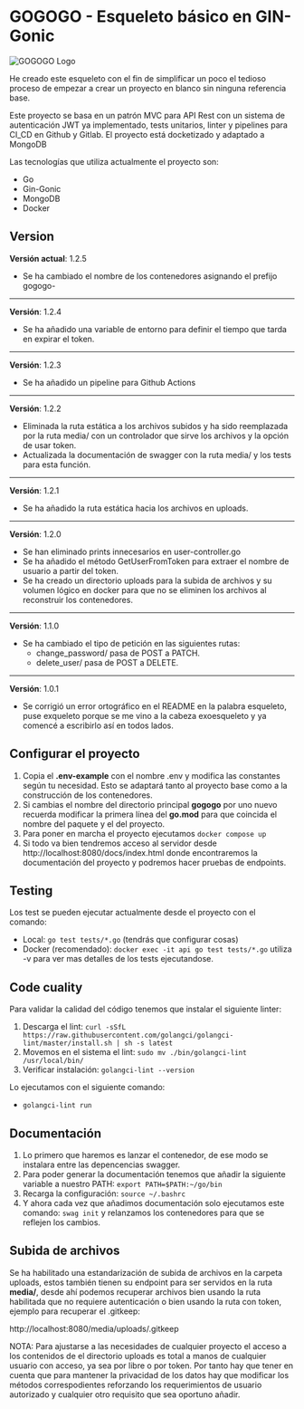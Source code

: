 # GOGOGO - Esqueleto básico en GIN-Gonic

![GOGOGO Logo](https://repository-images.githubusercontent.com/911583758/38c0ddef-c0db-4602-a884-3820990e67fe)

He creado este esqueleto con el fin de simplificar un poco el tedioso proceso de empezar a crear un proyecto en blanco sin ninguna referencia base. 

Este proyecto se basa en un patrón MVC para API Rest con un sistema de autenticación JWT ya implementado, tests unitarios, linter y pipelines para CI_CD en Github y Gitlab. El proyecto está docketizado y adaptado a MongoDB

Las tecnologías que utiliza actualmente el proyecto son:

- Go
- Gin-Gonic
- MongoDB
- Docker

## Version

**Versión actual**: 1.2.5

* Se ha cambiado el nombre de los contenedores asignando el prefijo gogogo-

---

**Versión**: 1.2.4

* Se ha añadido una variable de entorno para definir el tiempo que tarda en expirar el token.

---

**Versión**: 1.2.3

* Se ha añadido un pipeline para Github Actions

---

**Versión**: 1.2.2

* Eliminada la ruta estática a los archivos subidos y ha sido reemplazada por la ruta media/ con un controlador que sirve los archivos y la opción de usar token.
* Actualizada la documentación de swagger con la ruta media/ y los tests para esta función.

---

**Versión**: 1.2.1

* Se ha añadido la ruta estática hacia los archivos en uploads.

---

**Versión**: 1.2.0

* Se han eliminado prints innecesarios en user-controller.go
* Se ha añadido el método GetUserFromToken para extraer el nombre de usuario a partir del token.
* Se ha creado un directorio uploads para la subida de archivos y su volumen lógico en docker para que no se eliminen los archivos al reconstruir los contenedores.

---

**Versión**: 1.1.0

* Se ha cambiado el tipo de petición en las siguientes rutas:
    - change_password/ pasa de POST a PATCH.
    - delete_user/ pasa de POST a DELETE.

---

**Versión**: 1.0.1

* Se corrigió un error ortográfico en el README en la palabra esqueleto, puse exqueleto porque se me vino a la cabeza exoesqueleto y ya comencé a escribirlo así en todos lados.

## Configurar el proyecto

1. Copia el **.env-example** con el nombre .env y modifica las constantes según tu necesidad. Esto se adaptará tanto al proyecto base como a la construcción de los contenedores.
2. Si cambias el nombre del directorio principal **gogogo** por uno nuevo recuerda modificar la primera línea del **go.mod** para que coincida el nombre del paquete y el del proyecto.
3. Para poner en marcha el proyecto ejecutamos ``docker compose up``
4. Si todo va bien tendremos acceso al servidor desde http://localhost:8080/docs/index.html donde encontraremos la documentación del proyecto y podremos hacer pruebas de endpoints.

## Testing

Los test se pueden ejecutar actualmente desde el proyecto con el comando:

- Local: ``go test tests/*.go`` (tendrás que configurar cosas)
- Docker (recomendado): ``docker exec -it api go test tests/*.go`` utiliza -v para ver mas detalles de los tests ejecutandose.

## Code cuality

Para validar la calidad del código tenemos que instalar el siguiente linter:

1. Descarga el lint: ``curl -sSfL https://raw.githubusercontent.com/golangci/golangci-lint/master/install.sh | sh -s latest``
2. Movemos en el sistema el lint: ``sudo mv ./bin/golangci-lint /usr/local/bin/``
3. Verificar instalación: ``golangci-lint --version``


Lo ejecutamos con el siguiente comando:

- `golangci-lint run`

## Documentación

1. Lo primero que haremos es lanzar el contenedor, de ese modo se instalara entre las depencencias swagger.
2. Para poder generar la documentación tenemos que añadir la siguiente variable a nuestro PATH: ``export PATH=$PATH:~/go/bin``
3. Recarga la configuración: ``source ~/.bashrc``
4. Y ahora cada vez que añadimos documentación solo ejecutamos este comando: ``swag init`` y relanzamos los contenedores para que se reflejen los cambios.

## Subida de archivos

Se ha habilitado una estandarización de subida de archivos en la carpeta uploads, estos también tienen su endpoint para ser servidos en la ruta **media/**, desde ahí podemos recuperar archivos bien usando la ruta habilitada que no requiere autenticación o bien usando la ruta con token, ejemplo para recuperar el .gitkeep:

http://localhost:8080/media/uploads/.gitkeep

NOTA: Para ajustarse a las necesidades de cualquier proyecto el acceso a los contenidos de el directorio uploads es total a manos de cualquier usuario con acceso, ya sea por libre o por token. Por tanto hay que tener en cuenta que para mantener la privacidad de los datos hay que modificar los métodos correspodientes reforzando los requerimientos de usuario autorizado y cualquier otro requisito que sea oportuno añadir.
